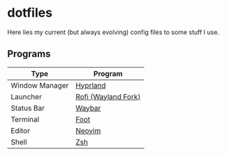 # dotfiles

Here lies my current (but always evolving) config files to some stuff I use.

## Programs
|Type|Program|
|---|---|
|Window Manager|[Hyprland](https://github.com/hyprwm/Hyprland)|
|Launcher|[Rofi (Wayland Fork)](https://github.com/lbonn/rofi)|
|Status Bar|[Waybar](https://github.com/Alexays/Waybar)|
|Terminal|[Foot](https://codeberg.org/dnkl/foot)|
|Editor|[Neovim](https://github.com/neovim/neovim)|
|Shell|[Zsh](https://github.com/zsh-users/zsh)|


